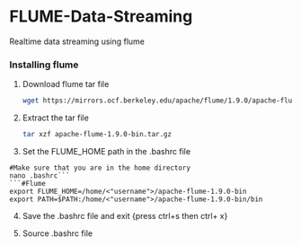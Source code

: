 # FLUME-Data-Streaming
Realtime data streaming using flume


### Installing flume
1. Download flume tar file
   ```sh
   wget https://mirrors.ocf.berkeley.edu/apache/flume/1.9.0/apache-flume-1.9.0-bin.tar.gz
   ```
2. Extract the tar file
   ```sh
   tar xzf apache-flume-1.9.0-bin.tar.gz
   ```
3. Set the FLUME_HOME path in the .bashrc file
```
#Make sure that you are in the home directory
nano .bashrc```
```#Flume
export FLUME_HOME=/home/<"username">/apache-flume-1.9.0-bin
export PATH=$PATH:/home/<"username">/apache-flume-1.9.0-bin/bin
```
4. Save the .bashrc file and exit {press ctrl+s then ctrl+ x}

5. Source .bashrc file
```source .bashrc
```
